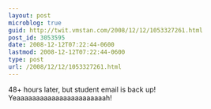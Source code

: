 ```yaml
---
layout: post
microblog: true
guid: http://twit.vmstan.com/2008/12/12/1053327261.html
post_id: 3053595
date: 2008-12-12T07:22:44-0600
lastmod: 2008-12-12T07:22:44-0600
type: post
url: /2008/12/12/1053327261.html
---
```

48+ hours later, but student email is back up! Yeaaaaaaaaaaaaaaaaaaaaaaah!
